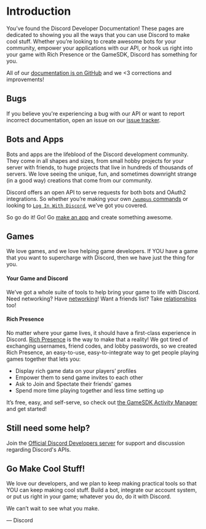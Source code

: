 # Introduction

You’ve found the Discord Developer Documentation! These pages are dedicated to showing you all the ways that you can use Discord to make cool stuff. Whether you’re looking to create awesome bots for your community, empower your applications with our API, or hook us right into your game with Rich Presence or the GameSDK, Discord has something for you.

All of our [documentation is on GitHub](https://github.com/discord/discord-api-docs) and we <3 corrections and improvements!

## Bugs

If you believe you're experiencing a bug with our API or want to report incorrect documentation, open an issue on our [issue tracker](https://github.com/discord/discord-api-docs/issues).

## Bots and Apps

Bots and apps are the lifeblood of the Discord development community. They come in all shapes and sizes, from small hobby projects for your server with friends, to huge projects that live in hundreds of thousands of servers. We love seeing the unique, fun, and sometimes downright strange (in a good way) creations that come from our community.

Discord offers an open API to serve requests for both bots and OAuth2 integrations. So whether you’re making your own [`/wumpus` commands](#DOCS_INTERACTIONS_APPLICATION_COMMANDS/) or looking to [`Log In With Discord`](#DOCS_TOPICS_OAUTH2/), we’ve got you covered.

So go do it! Go! Go [make an app](https://discord.com/developers/applications) and create something awesome.

## Games

We love games, and we love helping game developers. If YOU have a game that you want to supercharge with Discord, then we have just the thing for you.

#### Your Game and Discord

We’ve got a whole suite of tools to help bring your game to life with Discord. Need networking? Have [networking](#DOCS_GAME_SDK_NETWORKING/)! Want a friends list? Take [relationships](#DOCS_GAME_SDK_RELATIONSHIPS/) too!

#### Rich Presence

No matter where your game lives, it should have a first-class experience in Discord. [Rich Presence](https://discord.com/rich-presence) is the way to make that a reality! We got tired of exchanging usernames, friend codes, and lobby passwords, so we created Rich Presence, an easy-to-use, easy-to-integrate way to get people playing games together that lets you:

- Display rich game data on your players’ profiles
- Empower them to send game invites to each other
- Ask to Join and Spectate their friends' games
- Spend more time playing together and less time setting up

It’s free, easy, and self-serve, so check out [the GameSDK Activity Manager](#DOCS_GAME_SDK_ACTIVITIES/) and get started!

## Still need some help?

Join the [Official Discord Developers server](https://discord.gg/discord-developers) for support and discussion regarding Discord's APIs.

## Go Make Cool Stuff!

We love our developers, and we plan to keep making practical tools so that YOU can keep making cool stuff. Build a bot, integrate our account system, or put us right in your game; whatever you do, do it with Discord.

We can’t wait to see what you make.

— Discord
